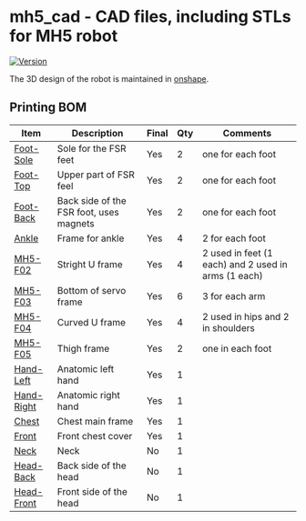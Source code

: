 # mh5_cad - CAD files, including STLs for MH5 robot

[![Version](https://img.shields.io/badge/Rev-E-blue)](https://img.shields.io/badge/master-0.2.0-blue)

The 3D design of the robot is maintained in [onshape](https://cad.onshape.com/documents/1b88afa68bb97584375e284c/w/8d3aebf9e78687fc1b4a5d80/e/6f5b4ad05cdba68c2c42dd17).

## Printing BOM

| Item | Description | Final | Qty | Comments |
|------|-------------|-------|-----|----------|
| [Foot-Sole](STL/Foot-Sole.stl) | Sole for the FSR feet                   | Yes | 2 | one for each foot
| [Foot-Top](STL/Foot-Top.stl)   | Upper part of FSR feel                  | Yes | 2 | one for each foot
| [Foot-Back](STL/Foot-Back.stl) | Back side of the FSR foot, uses magnets | Yes | 2 | one for each foot
| [Ankle](STL/Ankle.stl)         | Frame for ankle                         | Yes | 4 | 2 for each foot
| [MH5-F02](STL/MH5-F02.stl)     | Stright U frame                         | Yes | 4 | 2 used in feet (1 each) and 2 used in arms (1 each)
| [MH5-F03](STL/MH5-F03.stl)     | Bottom of servo frame                   | Yes | 6 | 3 for each arm
| [MH5-F04](STL/MH5-F04.stl)     | Curved U frame                          | Yes | 4 | 2 used in hips and 2 in shoulders
| [MH5-F05](STL/MH5-F05.stl)     | Thigh frame                             | Yes | 2 | one in each foot
| [Hand-Left](STL/Hand-Left.stl) | Anatomic left hand                      | Yes | 1 |
| [Hand-Right](STL/Hand-Right.stl) | Anatomic right hand                   | Yes | 1 |
| [Chest](STL/Chest.stl)         | Chest main frame                        | Yes | 1 |
| [Front](STL/Front.stl)         | Front chest cover                       | Yes | 1 |
| [Neck](STL/Neck.stl)           | Neck                                    | No | 1 |
| [Head-Back](STL/Head-Back.stl) | Back side of the head                   | No | 1 |
| [Head-Front](STL/Head-Front.stl) | Front side of the head                | No | 1 |
